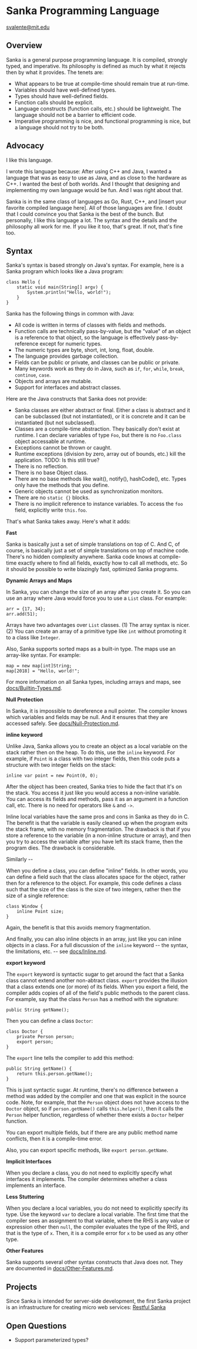 Sanka Programming Language
==========================

svalente@mit.edu

## Overview

Sanka is a general purpose programming language. It is compiled,
strongly typed, and imperative. Its philosophy is defined as much by
what it rejects then by what it provides. The tenets are:

* What appears to be true at compile-time should remain true at run-time.
* Variables should have well-defined types.
* Types should have well-defined fields.
* Function calls should be explicit.
* Language constructs (function calls, etc.) should be lightweight.
  The language should not be a barrier to efficient code.
* Imperative programming is nice, and functional programming is nice, but
  a language should not try to be both.

## Advocacy

I like this language.

I wrote this language because: After using C++ and Java, I wanted a
language that was as easy to use as Java, and as close to the hardware
as C++. I wanted the best of both worlds. And I thought that designing
and implementing my own language would be fun. And I was right about
that.

Sanka is in the same class of languages as Go, Rust, C++, and [insert
your favorite compiled language here]. All of those languages are
fine. I doubt that I could convince you that Sanka is the best of the
bunch. But personally, I like this language a lot. The syntax and the
details and the philosophy all work for me. If you like it too, that's
great. If not, that's fine too.

## Syntax

Sanka's syntax is based strongly on Java's syntax. For example, here
is a Sanka program which looks like a Java program:

~~~
class Hello {
    static void main(String[] argv) {
        System.println("Hello, world!");
    }
}
~~~

Sanka has the following things in common with Java:

* All code is written in terms of classes with fields and methods.
* Function calls are technically pass-by-value, but the "value" of an
  object is a reference to that object, so the language is effectively
  pass-by-reference except for numeric types.
* The numeric types are byte, short, int, long, float, double.
* The language provides garbage collection.
* Fields can be public or private, and classes can be public or private.
* Many keywords work as they do in Java, such as `if`, `for`, `while`,
  `break`, `continue`, `case`.
* Objects and arrays are mutable.
* Support for interfaces and abstract classes.

Here are the Java constructs that Sanka does not provide:

* Sanka classes are either abstract or final. Either a class is abstract
  and it can be subclassed (but not instantiated), or it is concrete and it
  can be instantiated (but not subclassed).
* Classes are a compile-time abstraction. They basically don't exist at
  runtime. I can declare variables of type `Foo`, but there is no `Foo.class`
  object accessable at runtime.
* Exceptions cannot be thrown or caught.
* Runtime exceptions (division by zero, array out of bounds, etc.)
  kill the application. TODO: Is this still true?
* There is no reflection.
* There is no base Object class.
* There are no base methods like wait(), notify(), hashCode(), etc. Types
  only have the methods that you define.
* Generic objects cannot be used as synchronization monitors.
* There are no `static {}` blocks.
* There is no implicit reference to instance variables. To access the `foo`
  field, explicitly write `this.foo`.

That's what Sanka takes away. Here's what it adds:

**Fast**

Sanka is basically just a set of simple translations on top of C. And
C, of course, is basically just a set of simple translations on top of
machine code. There's no hidden complexity anywhere. Sanka code knows
at compile-time exactly where to find all fields, exactly how to call
all methods, etc. So it should be possible to write blazingly fast,
optimized Sanka programs.

**Dynamic Arrays and Maps**

In Sanka, you can change the size of an array after you create it.  So
you can use an array where Java would force you to use a `List` class.
For example:
~~~
arr = {17, 34};
arr.add(51);
~~~

Arrays have two advantages over `List` classes. (1) The array syntax
is nicer. (2) You can create an array of a primitive type like `int`
without promoting it to a class like `Integer`.

Also, Sanka supports sorted maps as a built-in type. The maps use an
array-like syntax. For example:
~~~
map = new map[int]String;
map[2018] = "Hello, world!";
~~~

For more information on all Sanka types, including arrays and maps,
see [docs/Builtin-Types.md](docs/Builtin-Types.md).

**Null Protection**

In Sanka, it is impossible to dereference a null pointer. The compiler
knows which variables and fields may be null. And it ensures that they
are accessed safely. See [docs/Null-Protection.md](docs/Null-Protection.md).

**inline keyword**

Unlike Java, Sanka allows you to create an object as a local variable
on the stack rather then on the heap. To do this, use the `inline`
keyword. For example, if `Point` is a class with two integer fields,
then this code puts a structure with two integer fields on the stack:
~~~
inline var point = new Point(0, 0);
~~~

After the object has been created, Sanka tries to hide the fact that
it's on the stack. You access it just like you would access a
non-inline variable. You can access its fields and methods, pass it as
an argument in a function call, etc. There is no need for operators
like `&` and `->`.

Inline local variables have the same pros and cons in Sanka as they do
in C. The benefit is that the variable is easily cleaned up when the
program exits the stack frame, with no memory fragmentation. The
drawback is that if you store a reference to the variable (in a
non-inline structure or array), and then you try to access the
variable after you have left its stack frame, then the program
dies. The drawback is considerable.

Similarly --

When you define a class, you can define "inline" fields. In other
words, you can define a field such that the class allocates space for
the object, rather then for a reference to the object. For example,
this code defines a class such that the size of the class is the size
of two integers, rather then the size of a single reference:
~~~
class Window {
    inline Point size;
}
~~~

Again, the benefit is that this avoids memory fragmentation.

And finally, you can also inline objects in an array, just like you
can inline objects in a class. For a full discussion of the `inline`
keyword -- the syntax, the limitations, etc. -- see
[docs/Inline.md](docs/Inline.md).

**export keyword**

The `export` keyword is syntactic sugar to get around the fact that a
Sanka class cannot extend another non-abtract class. `export` provides
the illusion that a class extends one (or more) of its fields. When
you export a field, the compiler adds copies of all of the field's
public methods to the parent class. For example, say that the class
`Person` has a method with the signature:
~~~
public String getName();
~~~
Then you can define a class `Doctor`:
~~~
class Doctor {
    private Person person;
    export person;
}
~~~
The `export` line tells the compiler to add this method:
~~~
public String getName() {
    return this.person.getName();
}
~~~

This is just syntactic sugar. At runtime, there's no difference
between a method was added by the compiler and one that was explicit
in the source code. Note, for example, that the `Person` object does
not have access to the `Doctor` object, so if `person.getName()` calls
`this.helper()`, then it calls the `Person` helper function,
regardless of whether there exists a `Doctor` helper function.

You can export multiple fields, but if there are any public method
name conflicts, then it is a compile-time error.

Also, you can export specific methods, like `export person.getName`.

**Implicit Interfaces**

When you declare a class, you do not need to explicitly specify what
interfaces it implements. The compiler determines whether a class
implements an interface.

**Less Stuttering**

When you declare a local variables, you do not need to explicitly
specify its type. Use the keyword `var` to declare a local
variable. The first time that the compiler sees an assignment to that
variable, where the RHS is any value or expression other then `null`,
the compiler evaluates the type of the RHS, and that is the type of
`x`.  Then, it is a compile error for `x` to be used as any other
type.

**Other Features**

Sanka supports several other syntax constructs that Java does not.
They are documented in [docs/Other-Features.md](docs/Other-Features.md).

## Projects

Since Sanka is intended for server-side development, the first Sanka
project is an infrastructure for creating micro web services:
[Restful Sanka](https://github.com/svalente317/restful-sanka)

## Open Questions

* Support parameterized types?
